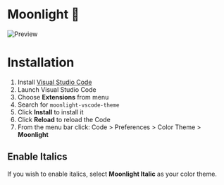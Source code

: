 # Moonlight 🌌

<img src="https://github.com/atomiks/moonlight-vscode-theme/raw/master/preview.jpg" alt="Preview">

# Installation

1.  Install [Visual Studio Code](https://code.visualstudio.com/)
2.  Launch Visual Studio Code
3.  Choose **Extensions** from menu
4.  Search for `moonlight-vscode-theme`
5.  Click **Install** to install it
6.  Click **Reload** to reload the Code
7.  From the menu bar click: Code > Preferences > Color Theme > **Moonlight**

## Enable Italics

If you wish to enable italics, select **Moonlight Italic** as your color theme.
